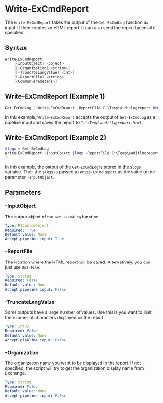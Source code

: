 # Write-ExCmdReport

The `Write-ExCmdReport` takes the output of the `Get-ExCmdLog` function as input. It then creates an HTML report. It can also send the report by email if specified.

## Syntax

```PowerShell
Write-ExCmdReport
    [-InputObject] <Object>
    [[-Organization] <string>]
    [[-TruncateLongValue] <int>]
    [[-ReportFile] <string>]
    [<CommonParameters>]
```

## Write-ExCmdReport (Example 1)

```PowerShell
Get-ExCmdLog | Write-ExCmdReport -ReportFile C:\Temp\auditlogreport.html
```

In this example, `Write-ExCmdReport` accepts the output of `Get-ExCmdLog` as a pipeline input and saves the report to *`C:\\Temp\auditlogreport.html`*.

## Write-ExCmdReport (Example 2)

```PowerShell
$logs = Get-ExCmdLog
Write-ExCmdReport -InputObject $logs -ReportFile C:\Temp\auditlogreport.html
}
```

In this example, the output of the `Get-ExCmdLog` is stored in the `$logs` variable. Then the `$logs` is passed to `Write-ExCmdReport` as the value of the parameter `-InputObject`.

## Parameters

### -InputObject

The output object of the `Get-ExCmdLog` function.

```yaml
Type: PSCustomObject
Required: True
Default value: None
Accept pipeline input: True
```

### -ReportFile

The location where the HTML report will be saved. Alternatively, you can just use `Out-File`.

```yaml
Type: String
Required: False
Default value: None
Accept pipeline input: False
```

### -TruncateLongValue

Some outputs have a large number of values. Use this is you want to limit the nubmer of characters displayed on the report.

```yaml
Type: Int32
Required: False
Default value: None
Accept pipeline input: False
```

### -Organization

The organization name you want to be displayed in the report. If not specified, the script will try to get the organization display name from Exchange.

```yaml
Type: String
Required: False
Default value: None
Accept pipeline input: False
```
